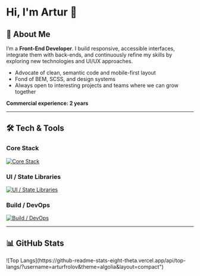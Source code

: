 # Hi, I'm Artur 👋

## 🚀 About Me

I’m a **Front-End Developer**. I build responsive, accessible interfaces, integrate them with back-ends, and continuously refine my skills by exploring new technologies and UI/UX approaches.

- Advocate of clean, semantic code and mobile-first layout  
- Fond of BEM, SCSS, and design systems  
- Always open to interesting projects and teams where we can grow together 

**Commercial experience: 2 years** 

---

## 🛠️ Tech & Tools

### Core Stack  
[![Core Stack](https://skillicons.dev/icons?i=nextjs,react,ts,js,html,css,sass&theme=light)](https://skillicons.dev)

### UI / State Libraries  
[![UI / State Libraries](https://skillicons.dev/icons?i=redux,tailwind,bootstrap&theme=light)](https://skillicons.dev)

### Build / DevOps  
[![Build / DevOps](https://skillicons.dev/icons?i=vite,webpack,docker,git,github,figma,ubuntu&theme=light)](https://skillicons.dev)

---

## 📊 GitHub Stats

<p>
  ![Top Langs](https://github-readme-stats-eight-theta.vercel.app/api/top-langs/?username=arturfrolov&theme=algolia&layout=compact")
</p>

